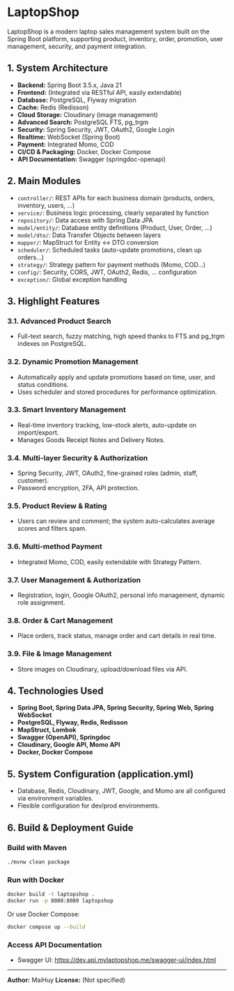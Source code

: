 # LaptopShop

LaptopShop is a modern laptop sales management system built on the Spring Boot platform, supporting product, inventory, order, promotion, user management, security, and payment integration.

## 1. System Architecture

- **Backend:** Spring Boot 3.5.x, Java 21
- **Frontend:** (Integrated via RESTful API, easily extendable)
- **Database:** PostgreSQL, Flyway migration
- **Cache:** Redis (Redisson)
- **Cloud Storage:** Cloudinary (image management)
- **Advanced Search:** PostgreSQL FTS, pg_trgm
- **Security:** Spring Security, JWT, OAuth2, Google Login
- **Realtime:** WebSocket (Spring Boot)
- **Payment:** Integrated Momo, COD
- **CI/CD & Packaging:** Docker, Docker Compose
- **API Documentation:** Swagger (springdoc-openapi)

## 2. Main Modules

- `controller/`: REST APIs for each business domain (products, orders, inventory, users, ...)
- `service/`: Business logic processing, clearly separated by function
- `repository/`: Data access with Spring Data JPA
- `model/entity/`: Database entity definitions (Product, User, Order, ...)
- `model/dto/`: Data Transfer Objects between layers
- `mapper/`: MapStruct for Entity <-> DTO conversion
- `scheduler/`: Scheduled tasks (auto-update promotions, clean up orders...)
- `strategy/`: Strategy pattern for payment methods (Momo, COD...)
- `config/`: Security, CORS, JWT, OAuth2, Redis, ... configuration
- `exception/`: Global exception handling

## 3. Highlight Features

### 3.1. Advanced Product Search
- Full-text search, fuzzy matching, high speed thanks to FTS and pg_trgm indexes on PostgreSQL.

### 3.2. Dynamic Promotion Management
- Automatically apply and update promotions based on time, user, and status conditions.
- Uses scheduler and stored procedures for performance optimization.

### 3.3. Smart Inventory Management
- Real-time inventory tracking, low-stock alerts, auto-update on import/export.
- Manages Goods Receipt Notes and Delivery Notes.

### 3.4. Multi-layer Security & Authorization
- Spring Security, JWT, OAuth2, fine-grained roles (admin, staff, customer).
- Password encryption, 2FA, API protection.

### 3.5. Product Review & Rating
- Users can review and comment; the system auto-calculates average scores and filters spam.

### 3.6. Multi-method Payment
- Integrated Momo, COD, easily extendable with Strategy Pattern.

### 3.7. User Management & Authorization
- Registration, login, Google OAuth2, personal info management, dynamic role assignment.

### 3.8. Order & Cart Management
- Place orders, track status, manage order and cart details in real time.

### 3.9. File & Image Management
- Store images on Cloudinary, upload/download files via API.

## 4. Technologies Used

- **Spring Boot, Spring Data JPA, Spring Security, Spring Web, Spring WebSocket**
- **PostgreSQL, Flyway, Redis, Redisson**
- **MapStruct, Lombok**
- **Swagger (OpenAPI), Springdoc**
- **Cloudinary, Google API, Momo API**
- **Docker, Docker Compose**

## 5. System Configuration (application.yml)

- Database, Redis, Cloudinary, JWT, Google, and Momo are all configured via environment variables.
- Flexible configuration for dev/prod environments.

## 6. Build & Deployment Guide

### Build with Maven
```sh
./mvnw clean package
```

### Run with Docker
```sh
docker build -t laptopshop .
docker run -p 8080:8080 laptopshop
```
Or use Docker Compose:
```sh
docker compose up --build
```

### Access API Documentation
- Swagger UI: https://dev.api.mylaptopshop.me/swagger-ui/index.html

---
**Author:** MaiHuy
**License:** (Not specified)